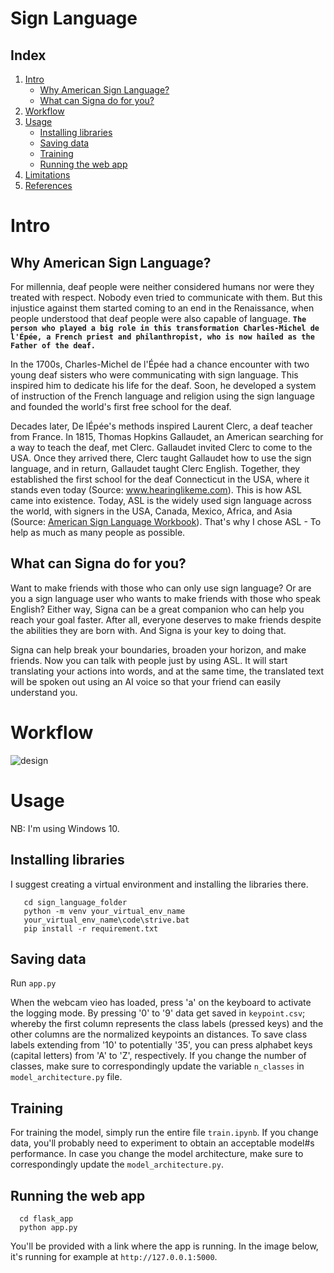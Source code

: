 # Sign Language

## Index

1. [Intro](#intro)
     * [Why American Sign Language?](#whyamericansignlanguage?)
     * [What can Signa do for you?](#whatcansignadoforyou?)
2. [Workflow](#workflow)
3. [Usage](#usage)
      * [Installing libraries](#installinglibraries)
      * [Saving data](#savingdata)
      * [Training](#traning)
      * [Running the web app](#runningthewebapp)
 4. [Limitations](#limitations)
 5. [References](#references)
      

# Intro

## Why American Sign Language?

For millennia, deaf people were neither considered humans nor were they treated with respect. Nobody even tried to communicate with them. But this injustice against them started coming to an end in the Renaissance, when people understood that deaf people were also capable of language. <b>`The person who played a big role in this transformation Charles-Michel de l'Épée, a French priest and philanthropist, who is now hailed as the Father of the deaf.`</b>
             
In the 1700s, Charles-Michel de l'Épée had a chance encounter with two young deaf sisters who were communicating with sign language. This inspired him to dedicate his life for the deaf. Soon, he developed a system of instruction of the French language and religion using the sign language and founded the world's first free school for the deaf.
 
Decades later, De lÉpée's methods inspired Laurent Clerc, a deaf teacher from France. In 1815, Thomas Hopkins Gallaudet, an American searching for a way to teach
the deaf, met Clerc. Gallaudet invited Clerc to come to the USA. Once they arrived there, Clerc taught Gallaudet how to use the sign language, and in return, 
Gallaudet taught Clerc English. Together, they established the first school for the deaf Connecticut in the USA, where it stands even today (Source: <a href ="https://www.hearinglikeme.com/sign-languages-around-the-world/#:~:text=American%20Sign%20Language%20(ASL)%20is,Thomas%20Gallaudet%20and%20Laurent%20Clerc." target="_blank">www.hearinglikeme.com</a>). This is how ASL came into existence. Today, ASL is the widely used sign language across the world, with signers in the USA, Canada, Mexico, Africa, and Asia (Source: <a href = "https://www.amazon.com/American-Sign-Language-Workbook-Vocabulary/dp/1646119509" target="_blank">American Sign Language Workbook</a>). That's why I chose ASL - To help as much as many people as possible. 

## What can Signa do for you?

Want to make friends with those who can only use sign language? Or are you a sign language user who wants to make friends with those who speak English? Either way, Signa can be a great companion who can help you reach your goal faster. After all, everyone deserves to make friends despite the abilities they are born with. 
And Signa is your key to doing that.

Signa can help break your boundaries, broaden your horizon, and make friends. Now you can talk with people just by using ASL. It will start translating your actions into words, and at the same time, the translated text will be spoken out using an AI voice so that your friend can easily understand you. 

# Workflow

![design](https://user-images.githubusercontent.com/99767517/214328113-27cb8464-5776-4ca8-8633-35fedecdf53e.gif)

# Usage
NB: I'm using Windows 10.

## Installing libraries

I suggest creating a virtual environment and installing the libraries there.

       cd sign_language_folder
       python -m venv your_virtual_env_name
       your_virtual_env_name\code\strive.bat
       pip install -r requirement.txt

## Saving data

Run `app.py`

When the webcam vieo has loaded, press 'a' on the keyboard to activate the logging mode. By pressing '0' to '9' data get saved in `keypoint.csv`; whereby the first column represents the class labels (pressed keys) and the other columns are the normalized keypoints an distances. To save class labels extending from '10' to potentially '35', you can press alphabet keys (capital letters) from 'A' to 'Z', respectively.
If you change the number of classes, make sure to correspondingly update the variable `n_classes` in `model_architecture.py` file.

## Training

For training the model, simply run the entire file `train.ipynb`. If you change data, you'll probably need to experiment to obtain an acceptable model#s performance. In case you change the model architecture, make sure to correspondingly update the `model_architecture.py`.

## Running the web app

      cd flask_app
      python app.py
      
You'll be provided with a link where the app is running. In the image below, it's running for example at `http://127.0.0.1:5000`.
  
  
